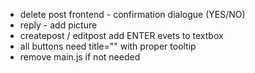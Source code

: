 - delete post frontend - confirmation dialogue (YES/NO)
- reply - add picture
- createpost / editpost add ENTER evets to textbox
- all buttons need title="" with proper tooltip
- remove main.js if not needed
